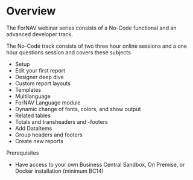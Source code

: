 # Overview

The ForNAV webinar series consists of a No-Code functional and an advanced developer track.

The No-Code track consists of two three hour online sessions and a one hour questions session and covers these subjects

* Setup
* Edit your first report
* Designer deep dive
* Custom report layouts
* Templates
* Multilanguage
* ForNAV Language module
* Dynamic change of fonts, colors, and show output
* Related tables
* Totals and transheaders and -footers
* Add DataItems
* Group headers and footers
* Create new reports



Prerequisites
* Have access to your own Business Central Sandbox, On Premise, or Docker installation (minimum BC14)
